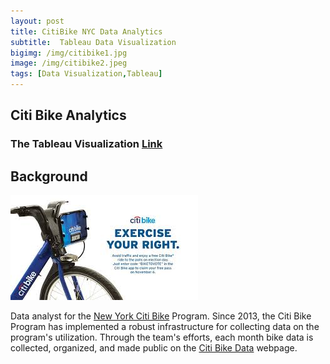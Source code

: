 ```yaml
---
layout: post
title: CitiBike NYC Data Analytics 
subtitle:  Tableau Data Visualization
bigimg: /img/citibike1.jpg
image: /img/citibike2.jpeg
tags: [Data Visualization,Tableau]
---
```


## Citi Bike Analytics
   

### The Tableau Visualization [Link](https://public.tableau.com/profile/taojin5273#!/vizhome/CitiBikeMapsinNYC/Dashboard-UserType)



## Background

![Citi-Bikes](/img/citibike3.jpeg)

Data analyst for the [New York Citi Bike](https://en.wikipedia.org/wiki/Citi_Bike) Program. Since 2013, the Citi Bike Program has implemented a robust infrastructure for collecting data on the program's utilization. Through the team's efforts, each month bike data is collected, organized, and made public on the [Citi Bike Data](https://www.citibikenyc.com/system-data) webpage.
